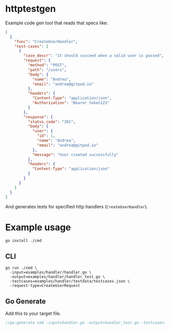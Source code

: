 # httptestgen

Example code gen tool that reads that specs like:

```json
[
  {
    "func": "CreateUserHandler",
    "test-cases": [
      {
        "case_descr": "it should succeed when a valid user is passed",
        "request": {
          "method": "POST",
          "path": "/users",
          "body": {
            "name": "Andrea",
            "email": "andrea@gitpod.io"
          },
          "headers": {
            "Content-Type": "application/json",
            "Authorization": "Bearer token123"
          }
        },
        "response": {
          "status_code": "201",
          "body": {
            "user": {
              "id": 1,
              "name": "Andrea",
              "email": "andrea@gitpod.io"
            },
            "message": "User created successfully"
          },
          "headers": {
            "Content-Type": "application/json"
          }
        }
      }
    ]
  }
]
```

And generates tests for specified http handlers (`CreateUserHandler`).

# Example usage

```shell
go install ./cmd
```

## CLI

```shell
go run ./cmd \
  -input=examples/handler/handler.go \
  -output=examples/handler/handler_test.go \
  -testcases=examples/handler/testdata/testcases.json \
  -request-type=CreateUserRequest
```

## Go Generate

Add this to your target file.
```go
//go:generate cmd -input=handler.go -output=handler_test.go -testcases=testdata/testcases.json
```
